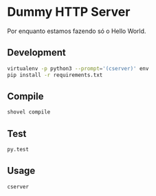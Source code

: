 # Dummy HTTP Server

Por enquanto estamos fazendo só o Hello World.

## Development

```sh
virtualenv -p python3 --prompt='(cserver)' env
pip install -r requirements.txt
```

## Compile

```sh
shovel compile
```

## Test

```sh
py.test
```

## Usage

```sh
cserver
```

